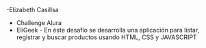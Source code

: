 -Elizabeth Casillsa 
- Challenge Alura
- EliGeek - En éste desafío se desarrolla una aplicación para listar, registrar y buscar productos usando HTML, CSS y JAVASCRIPT
  
